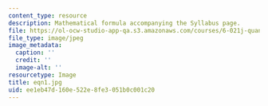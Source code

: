 ```yaml
---
content_type: resource
description: Mathematical formula accompanying the Syllabus page.
file: https://ol-ocw-studio-app-qa.s3.amazonaws.com/courses/6-021j-quantitative-physiology-cells-and-tissues-fall-2004/ee1eb47d160e522e8fe3051b0c001c20_eqn1.jpg
file_type: image/jpeg
image_metadata:
  caption: ''
  credit: ''
  image-alt: ''
resourcetype: Image
title: eqn1.jpg
uid: ee1eb47d-160e-522e-8fe3-051b0c001c20
---
```

